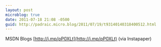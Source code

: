 ```yaml
---
layout: post
microblog: true
date: 2011-07-18 21:08 -0500
guid: http://padraic.micro.blog/2011/07/19/t93140140318400512.html
---
```

MSDN Blogs
 [http://j.mp/pP0XLt](http://j.mp/pP0XLt) (via Instapaper)

